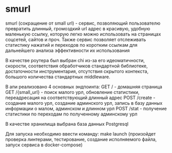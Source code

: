 # smurl 
smurl (сокращение от small url) - сервис, позволяющий пользователю превратить длинный, громоздкий url адрес в красивую, удобную маленькую ссылку, которую легко можно использовать на страницах соцсетей, сайтов и проч. Также сервис позволяет отслеживать статистику нажатий и переходов по коротким ссылкам для дальнейшего анализа эффективности их использования

В качестве роутера был выбран chi из-за его идеоматичности, скорости, соответствия обработчиков стандартной библиотеке, достаточности инструментария, отсутствия скрытого контекста, большого количества стандартных middleware.

В апи реализовано 4 основных эндпоинта:
GET / - домашняя страница
GET /{small_url} - поиск малого урл, обновление статистики, переадресация на соответствующий длинный адрес
POST /create - создание малого урл, создание админского урл, запись в базу данных информации о малом, админском и длинном урл
POST /stat - получение статистики по переходам по полученному админскому урл

В качестве хранилища выбрана база данных Postgresql

Для запуска необходимо ввести команду: make launch (произойдет проверка линтерами, тестирование, создание исполняемого файла, запуск сервиса в docker-compose)


 
